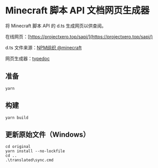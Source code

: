 # Minecraft 脚本 API 文档网页生成器

将 Minecraft 脚本 API 的 d.ts 生成网页以供查阅。

在线网页：[https://projectxero.top/sapi/](https://projectxero.top/sapi/)

d.ts 文件来源：[NPM组织 @minecraft](https://www.npmjs.com/search?q=%40minecraft)

网页生成器：[typedoc](https://typedoc.org/)

## 准备

```
yarn
```

## 构建

```
yarn build
```

## 更新原始文件（Windows）

```
cd original
yarn install --no-lockfile
cd ..
.\translated\sync.cmd
```